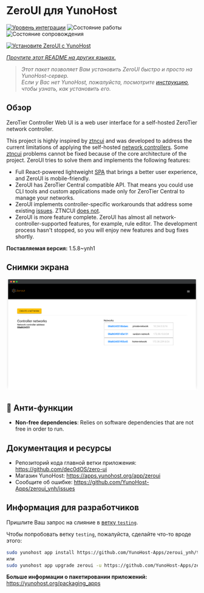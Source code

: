 <!--
Важно: этот README был автоматически сгенерирован <https://github.com/YunoHost/apps/tree/master/tools/readme_generator>
Он НЕ ДОЛЖЕН редактироваться вручную.
-->

# ZeroUI для YunoHost

[![Уровень интеграции](https://dash.yunohost.org/integration/zeroui.svg)](https://ci-apps.yunohost.org/ci/apps/zeroui/) ![Состояние работы](https://ci-apps.yunohost.org/ci/badges/zeroui.status.svg) ![Состояние сопровождения](https://ci-apps.yunohost.org/ci/badges/zeroui.maintain.svg)

[![Установите ZeroUI с YunoHost](https://install-app.yunohost.org/install-with-yunohost.svg)](https://install-app.yunohost.org/?app=zeroui)

*[Прочтите этот README на других языках.](./ALL_README.md)*

> *Этот пакет позволяет Вам установить ZeroUI быстро и просто на YunoHost-сервер.*  
> *Если у Вас нет YunoHost, пожалуйста, посмотрите [инструкцию](https://yunohost.org/install), чтобы узнать, как установить его.*

## Обзор

ZeroTier Controller Web UI is a web user interface for a self-hosted ZeroTier network controller.

This project is highly inspired by [ztncui](https://github.com/key-networks/ztncui) and was developed to address the current limitations of applying the self-hosted [network controllers](https://github.com/zerotier/ZeroTierOne/tree/master/controller). Some [ztncui](https://github.com/key-networks/ztncui) problems cannot be fixed because of the core architecture of the project. ZeroUI tries to solve them and implements the following features:

- Full React-powered lightweight [SPA](https://en.wikipedia.org/wiki/Single-page_application) that brings a better user experience, and ZeroUI is mobile-friendly.
- ZeroUI has ZeroTier Central compatible API. That means you could use CLI tools and custom applications made only for ZeroTier Central to manage your networks.
- ZeroUI implements controller-specific workarounds that address some existing [issues](https://github.com/zerotier/ZeroTierOne/issues/859). ZTNCUI [does not](https://github.com/key-networks/ztncui/issues/63).
- ZeroUI is more feature complete. ZeroUI has almost all network-controller-supported features, for example, rule editor. The development process hasn't stopped, so you will enjoy new features and bug fixes shortly.


**Поставляемая версия:** 1.5.8~ynh1

## Снимки экрана

![Снимок экрана ZeroUI](./doc/screenshots/homepage.png)

## :red_circle: Анти-функции

- **Non-free dependencies**: Relies on software dependencies that are not free in order to run.

## Документация и ресурсы

- Репозиторий кода главной ветки приложения: <https://github.com/dec0dOS/zero-ui>
- Магазин YunoHost: <https://apps.yunohost.org/app/zeroui>
- Сообщите об ошибке: <https://github.com/YunoHost-Apps/zeroui_ynh/issues>

## Информация для разработчиков

Пришлите Ваш запрос на слияние в [ветку `testing`](https://github.com/YunoHost-Apps/zeroui_ynh/tree/testing).

Чтобы попробовать ветку `testing`, пожалуйста, сделайте что-то вроде этого:

```bash
sudo yunohost app install https://github.com/YunoHost-Apps/zeroui_ynh/tree/testing --debug
или
sudo yunohost app upgrade zeroui -u https://github.com/YunoHost-Apps/zeroui_ynh/tree/testing --debug
```

**Больше информации о пакетировании приложений:** <https://yunohost.org/packaging_apps>

